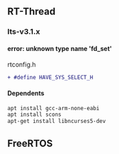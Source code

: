 ## RT-Thread

### lts-v3.1.x
#### error: unknown type name 'fd_set'
rtconfig.h
```diff
+ #define HAVE_SYS_SELECT_H
```

#### Dependents
```bash
apt install gcc-arm-none-eabi
apt install scons
apt-get install libncurses5-dev
```


## FreeRTOS

